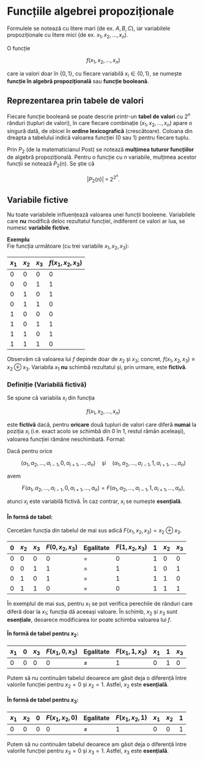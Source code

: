 # Funcțiile algebrei propoziționale

Formulele se notează cu litere mari (de ex. $A, B, C$), iar variabilele propoziționale cu litere mici (de ex. $x_1, x_2, \ldots, x_n$).

O funcție

$$
f(x_1, x_2, \ldots, x_n)
$$

care ia valori doar în $\{0, 1\}$, cu fiecare variabilă $x_i \in \{0, 1\}$, se numește **funcție în algebră propozițională** sau **funcție booleană**.

## Reprezentarea prin tabele de valori

Fiecare funcție booleană se poate descrie printr-un **tabel de valori** cu $2^n$ rânduri (tupluri de valori), în care fiecare combinație $(x_1, x_2, \ldots, x_n)$ apare o singură dată, de obicei în **ordine lexicografică** (crescătoare). Coloana din dreapta a tabelului indică valoarea funcției (0 sau 1) pentru fiecare tuplu.

Prin $P_2$ (de la matematicianul Post) se notează **mulțimea tuturor funcțiilor** de algebră propozițională. Pentru o funcție cu $n$ variabile, mulțimea acestor funcții se notează $P_2(n)$. Se știe că

$$
|P_2(n)| \;=\; 2^{2^n}.
$$

## Variabile fictive

Nu toate variabilele influențează valoarea unei funcții booleene. Variabilele care **nu** modifică deloc rezultatul funcției, indiferent ce valori ar lua, se numesc **variabile fictive**.

**Exemplu**  
Fie funcția următoare (cu trei variabile $x_1, x_2, x_3$):

| $x_1$ | $x_2$ | $x_3$ | $f(x_1, x_2, x_3)$ |
| ----- | ----- | ----- | ------------------ |
| 0     | 0     | 0     | 0                  |
| 0     | 0     | 1     | 1                  |
| 0     | 1     | 0     | 1                  |
| 0     | 1     | 1     | 0                  |
| 1     | 0     | 0     | 0                  |
| 1     | 0     | 1     | 1                  |
| 1     | 1     | 0     | 1                  |
| 1     | 1     | 1     | 0                  |

Observăm că valoarea lui $f$ depinde doar de $x_2$ și $x_3$; concret, $f(x_1, x_2, x_3) \equiv x_2 \oplus x_3$. Variabila $x_1$ **nu** schimbă rezultatul și, prin urmare, este **fictivă**.

### Definiție (Variabilă fictivă)

Se spune că variabila $x_i$ din funcția

$$
f(x_1, x_2, \ldots, x_n)
$$

este **fictivă** dacă, pentru **oricare** două tupluri de valori care diferă **numai** la poziția $x_i$ (i.e. exact acolo se schimbă din 0 în 1, restul rămân aceleași), valoarea funcției rămâne neschimbată. Formal:

Dacă pentru orice

$$
(\alpha_1, \alpha_2, \ldots, \alpha_{i-1},\,0,\,\alpha_{i+1}, \ldots, \alpha_n)
\quad\text{și}\quad
(\alpha_1, \alpha_2, \ldots, \alpha_{i-1},\,1,\,\alpha_{i+1}, \ldots, \alpha_n)
$$

avem

$$
F(\alpha_1, \alpha_2, \ldots, \alpha_{i-1},0, \alpha_{i+1}, \ldots, \alpha_n) = F(\alpha_1, \alpha_2, \ldots, \alpha_{i-1},1, \alpha_{i+1}, \ldots, \alpha_n),
$$

atunci $x_i$ este variabilă fictivă. În caz contrar, $x_i$ se numește **esențială**.

#### În formă de tabel:

Cercetăm funcția din tabelul de mai sus adică $F(x_1, x_2, x_3) = x_2 \oplus x_3$.

| $0$ | $x_2$ | $x_3$ | $F(0, x_2, x_3)$ | Egalitate | $F(1, x_2, x_3)$ | $1$ | $x_2$ | $x_3$ |
| --- | ----- | ----- | ---------------- | --------- | ---------------- | --- | ----- | ----- |
| 0   | 0     | 0     | 0                | $=$       | 0                | 1   | 0     | 0     |
| 0   | 0     | 1     | 1                | $=$       | 1                | 1   | 0     | 1     |
| 0   | 1     | 0     | 1                | $=$       | 1                | 1   | 1     | 0     |
| 0   | 1     | 1     | 0                | $=$       | 0                | 1   | 1     | 1     |

În exemplul de mai sus, pentru $x_1$ se pot verifica perechile de rânduri care diferă doar la $x_1$; funcția dă aceeași valoare. În schimb, $x_2$ și $x_3$ sunt **esențiale**, deoarece modificarea lor poate schimba valoarea lui $f$.

#### În formă de tabel pentru $x_2$:

| $x_1$ | $0$ | $x_3$ | $F(x_1, 0, x_3)$ | Egalitate | $F(x_1, 1, x_3)$ | $x_1$ | $1$ | $x_3$ |
| ----- | --- | ----- | ---------------- | --------- | ---------------- | ----- | --- | ----- |
| 0     | 0   | 0     | 0                | $\neq$    | 1                | 0     | 1   | 0     |

Putem să nu continuăm tabelul deoarece am găsit deja o diferență între valorile funcției pentru $x_2 = 0$ și $x_2 = 1$. Astfel, $x_2$ este **esențială**.

#### În formă de tabel pentru $x_3$:

| $x_1$ | $x_2$ | $0$ | $F(x_1, x_2, 0)$ | Egalitate | $F(x_1, x_2, 1)$ | $x_1$ | $x_2$ | $1$ |
| ----- | ----- | --- | ---------------- | --------- | ---------------- | ----- | ----- | --- |
| 0     | 0     | 0   | 0                | $\neq$    | 1                | 0     | 0     | 1   |

Putem să nu continuăm tabelul deoarece am găsit deja o diferență între valorile funcției pentru $x_3 = 0$ și $x_3 = 1$. Astfel, $x_3$ este **esențială**.
